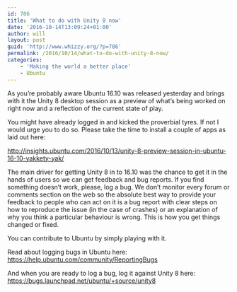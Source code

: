 ```yaml
---
id: 786
title: 'What to do with Unity 8 now'
date: '2016-10-14T13:09:24+01:00'
author: will
layout: post
guid: 'http://www.whizzy.org/?p=786'
permalink: /2016/10/14/what-to-do-with-unity-8-now/
categories:
    - 'Making the world a better place'
    - Ubuntu
---
```


As you’re probably aware Ubuntu 16.10 was released yesterday and brings with it the Unity 8 desktop session as a preview of what’s being worked on right now and a reflection of the current state of play.

You might have already logged in and kicked the proverbial tyres. If not I would urge you to do so. Please take the time to install a couple of apps as laid out here:

<http://insights.ubuntu.com/2016/10/13/unity-8-preview-session-in-ubuntu-16-10-yakkety-yak/>

The main driver for getting Unity 8 in to 16.10 was the chance to get it in the hands of users so we can get feedback and bug reports. If you find something doesn’t work, please, log a bug. We don’t monitor every forum or comments section on the web so the absolute best way to provide your feedback to people who can act on it is a bug report with clear steps on how to reproduce the issue (in the case of crashes) or an explanation of why you think a particular behaviour is wrong. This is how you get things changed or fixed.

You can contribute to Ubuntu by simply playing with it.

Read about logging bugs in Ubuntu here: <https://help.ubuntu.com/community/ReportingBugs>

And when you are ready to log a bug, log it against Unity 8 here: <https://bugs.launchpad.net/ubuntu/+source/unity8>
